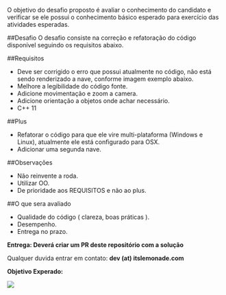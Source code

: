 O objetivo do desafio proposto é avaliar o conhecimento do candidato e verificar se ele possui o conhecimento básico esperado para exercício das atividades esperadas.

##Desafio
O desafio consiste na correção e refatoração do código disponível seguindo os requisitos abaixo.

##Requisitos
* Deve ser corrigido o erro que possui atualmente no código, não está sendo renderizado a nave, conforme imagem exemplo abaixo.
* Melhore a legibilidade do código fonte.
* Adicione movimentação e zoom a camera.
* Adicione orientação a objetos onde achar necessário.
* C++ 11

##Plus
* Refatorar o código para que ele vire multi-plataforma (Windows e Linux), atualmente ele está configurado para OSX.
* Adicionar uma segunda nave.

##Observações
* Não reinvente a roda.
* Utilizar OO.
* De prioridade aos REQUISITOS e não ao plus.

##O que sera avaliado
* Qualidade do código ( clareza, boas práticas ).
* Desempenho.
* Entrega no prazo.

**Entrega: Deverá criar um PR deste repositório com a solução**

Qualquer duvida entrar em contato: **dev (at) itslemonade.com**

**Objetivo Experado:**

![](docs/Exemplo.png)